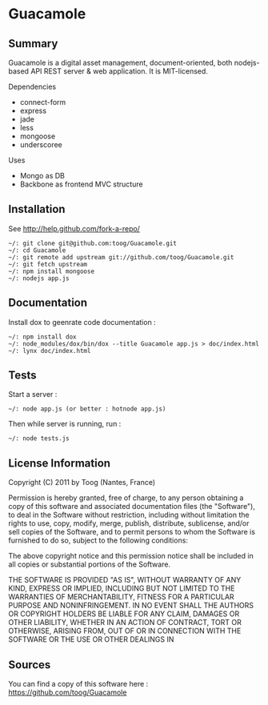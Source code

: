 Guacamole
=========


Summary
-------

Guacamole is a digital asset management, document-oriented, both nodejs-based API REST server & web application.
It is MIT-licensed.

Dependencies

* connect-form
* express
* jade
* less
* mongoose
* underscoree

Uses

* Mongo as DB
* Backbone as frontend MVC structure

Installation
------------

See http://help.github.com/fork-a-repo/

    ~/: git clone git@github.com:toog/Guacamole.git
    ~/: cd Guacamole
    ~/: git remote add upstream git://github.com/toog/Guacamole.git
    ~/: git fetch upstream
    ~/: npm install mongoose
    ~/: nodejs app.js


Documentation
-------------

Install dox to geenrate code documentation :

    ~/: npm install dox
    ~/: node_modules/dox/bin/dox --title Guacamole app.js > doc/index.html
    ~/: lynx doc/index.html


Tests
-----

Start a server :

    ~/: node app.js (or better : hotnode app.js)

Then while server is running, run :

    ~/: node tests.js


License Information
-------------------

Copyright (C) 2011 by Toog (Nantes, France)

Permission is hereby granted, free of charge, to any person obtaining a copy
of this software and associated documentation files (the "Software"), to deal
in the Software without restriction, including without limitation the rights
to use, copy, modify, merge, publish, distribute, sublicense, and/or sell
copies of the Software, and to permit persons to whom the Software is
furnished to do so, subject to the following conditions:

The above copyright notice and this permission notice shall be included in
all copies or substantial portions of the Software.

THE SOFTWARE IS PROVIDED "AS IS", WITHOUT WARRANTY OF ANY KIND, EXPRESS OR
IMPLIED, INCLUDING BUT NOT LIMITED TO THE WARRANTIES OF MERCHANTABILITY,
FITNESS FOR A PARTICULAR PURPOSE AND NONINFRINGEMENT. IN NO EVENT SHALL THE
AUTHORS OR COPYRIGHT HOLDERS BE LIABLE FOR ANY CLAIM, DAMAGES OR OTHER
LIABILITY, WHETHER IN AN ACTION OF CONTRACT, TORT OR OTHERWISE, ARISING FROM,
OUT OF OR IN CONNECTION WITH THE SOFTWARE OR THE USE OR OTHER DEALINGS IN


Sources
-------

You can find a copy of this software here : https://github.com/toog/Guacamole

